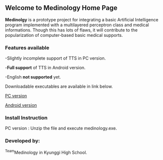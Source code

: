 ## Welcome to Medinology Home Page

<!--
'''You can use the [editor on GitHub](https://github.com/Medinology/medinology.github.com/edit/master/README.md) to maintain and preview the content for your website in Markdown files.

'''Whenever you commit to this repository, GitHub Pages will run [Jekyll](https://jekyllrb.com/) to rebuild the pages in your site, from the content in your Markdown files.

'''### Markdown

'''Markdown is a lightweight and easy-to-use syntax for styling your writing. It includes conventions for

```markdown
'''Syntax highlighted code block

'''# Header 1
'''## Header 2
'''### Header 3

'''- Bulleted
'''- List

'''1. Numbered
'''2. List

'''**Bold** and _Italic_ and `Code` text

'''[Link](url) and ![Image](src)
```
-->
**Medinolgy** is a prototype project for integrating a basic Artificial Intelligence program implemented with a multilayered perceptron class and medical informations. Though this has lots of flaws, it will contribute to the popularization of computer-based basic medical supports.

### Features available

-Slightly incomplete support of TTS in PC version.

-**Full support** of TTS in Android version.

-English **not supported** yet.

Downloadable executables are available in link below.

[PC version](https://github.com/Medinology/medinology.github.com/blob/master/PC%20ver.zip)

[Android version](https://github.com/Medinology/medinology.github.com/blob/master/com.kyunggi.medinology-1.apk)

### Install Instruction

PC version : Unzip the file and execute medinology.exe.

### Developed by:

<sup>Team</sup>Medinology in Kyunggi High School.

<!--For more details see [GitHub Flavored Markdown](https://guides.github.com/features/mastering-markdown/).

### Jekyll Themes

Your Pages site will use the layout and styles from the Jekyll theme you have selected in your [repository settings](https://github.com/Medinology/medinology.github.com/settings). The name of this theme is saved in the Jekyll `_config.yml` configuration file.

### Support or Contact

Having trouble with Pages? Check out our [documentation](https://help.github.com/categories/github-pages-basics/) or [contact support](https://github.com/contact) and we’ll help you sort it out.
-->

